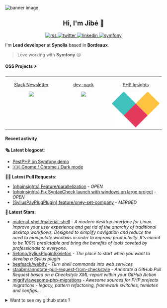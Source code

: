 ![banner image](https://images.unsplash.com/photo-1511376777868-611b54f68947?crop=entropy&amp;cs=tinysrgb&amp;fit=crop&amp;fm=jpg&amp;h=300&amp;ixid=eyJhcHBfaWQiOjF9&amp;ixlib=rb-1.2.1&amp;q=80&amp;w=854)

<h2 align="center">Hi, I'm Jibé 👋</h2>

<p align="center">
<a href="https://jibébarth.fr" title="Personal website"><img alt="rss" width="15px" src="https://raw.githubusercontent.com/FortAwesome/Font-Awesome/master/svgs/solid/rss.svg" />
</a>
<a href="https://twitter.com/jibbarth" title="Twitter"><img alt="twitter" width="15px" src="https://raw.githubusercontent.com/FortAwesome/Font-Awesome/master/svgs/brands/twitter.svg" />
</a>
<a href="https://linkedin.com/in/jibé-b-772884a3" title="Linkedin"><img alt="linkedin" width="15px" src="https://raw.githubusercontent.com/FortAwesome/Font-Awesome/master/svgs/brands/linkedin.svg" />
</a>
<a href="https://connect.symfony.com/profile/jibbarth" title="Symfony"><img alt="symfony" width="15px" src="https://raw.githubusercontent.com/FortAwesome/Font-Awesome/master/svgs/brands/symfony.svg" />
</a>
</p>

I'm **Lead developer** at **Synolia** based in **Bordeaux**.

> Love working with **Symfony** 😍

#### OSS Projects ⚡

<table>
  <tbody>
    <tr valign="top">
      <td width="33.333333333333%" align="center">
          <a href="https://github.com/Jibbarth/slacknewsletter">
            <p>Slack Newsletter</p>
            <img src="https://images.unsplash.com/photo-1599507593499-a3f7d7d97667?crop=entropy&amp;cs=tinysrgb&amp;fit=crop&amp;fm=jpg&amp;h=150&amp;ixid=eyJhcHBfaWQiOjF9&amp;ixlib=rb-1.2.1&amp;q=80&amp;w=200" />
          </a>
      </td>
      <td width="33.333333333333%" align="center">
          <a href="https://github.com/Jibbarth/dev-pack">
            <p>dev-pack</p>
            <img src="https://images.unsplash.com/photo-1546146830-2cca9512c68e?ixlib=rb-1.2.1&amp;ixid=eyJhcHBfaWQiOjEyMDd9&amp;auto=format&amp;fit=crop&amp;w=200&amp;h=150" />
          </a>
      </td>
      <td width="33.333333333333%" align="center">
          <a href="https://phpinsights.com">
            <p>PHP Insights</p>
            <img src="https://raw.githubusercontent.com/nunomaduro/phpinsights/v1.14.0/art/heart.png" />
          </a>
      </td>
    </tr>
  </tbody>
</table>



#### Recent activity

**🗞 Latest blogpost**:

* [PestPHP on Symfony demo](https://jibébarth.fr/gist/c45838ede5cde76b2856530d32df7754)
* [🇫🇷  Gnome / Chrome / Dark mode](https://jibébarth.fr/gist/05cb7e0fd510525498b0528551a12409)

**👨‍💻 Latest Pull Requests**:

* [[phpinsights] Feature/parallelization](https://github.com/nunomaduro/phpinsights/pull/414) - _OPEN_
* [[phpinsights] Fix SyntaxCheck launch with windows on large project](https://github.com/nunomaduro/phpinsights/pull/437) - _OPEN_
* [[SyliusPayPlugPlugin] feature/oney-set-company](https://github.com/payplug/SyliusPayPlugPlugin/pull/56) - _MERGED_

**🌟 Latest Stars**:

* [material-shell/material-shell](https://github.com/material-shell/material-shell)  - _A modern desktop interface for Linux. Improve your user experience and get rid of the anarchy of traditional desktop workflows. Designed to simplify navigation and reduce the need to manipulate windows in order to improve productivity. It&#039;s meant to be 100% predictable and bring the benefits of tools coveted by professionals to everyone._
* [Setono/SyliusPluginSkeleton](https://github.com/Setono/SyliusPluginSkeleton)  - _The place to start when you want to develop a Sylius plugin_
* [beefsack/webify](https://github.com/beefsack/webify)  - _Turn shell commands into web services_
* [staabm/annotate-pull-request-from-checkstyle](https://github.com/staabm/annotate-pull-request-from-checkstyle)  - _Annotate a GitHub Pull Request based on a Checkstyle XML-report within your GitHub Action_
* [migrify/awesome-php-migrations](https://github.com/migrify/awesome-php-migrations)  - _Awesome sources for PHP projects migrations - legacy, pattern refactoring, framework switches, temlates and configs..._

<details>
<summary> Want to see my github stats ? </summary>

![Github stats](https://github-readme-stats.vercel.app/api?username=Jibbarth&&show_icons=true)
</details>
